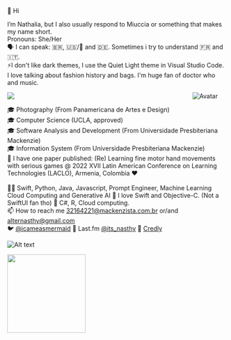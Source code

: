 👋 Hi 

I’m Nathalia, but I also usually respond to Miuccia or something that makes my name short.
<br>
Pronouns: She/Her
<br>
🗣️ I can speak: 🇧🇷, 🇺🇸/🏴󠁧󠁢󠁥󠁮󠁧󠁿 and 🇩🇪. Sometimes i try to understand 🇫🇷 and 🇮🇹.
<br>
⚡️I don't like dark themes, I use the Quiet Light theme in Visual Studio Code. I love talking about fashion history and bags. I'm huge fan of doctor who and music.
<br>

<head>
<title>Avatar</title>
<style>
  .right-avatar {
    float: right;
    margin-right: 20px; 
  }
</style>
</head>

<img class="right-avatar" src="https://i.ibb.co/Ry3ZPLV/avatar.png" alt="Avatar">

![](https://i.ibb.co/Ry3ZPLV/avatar.png)

🎓 Photography (From Panamericana de Artes e Design)
<br>
🎓 Computer Science (UCLA, approved)
<br>
🎓 Software Analysis and Development (From Universidade Presbiteriana Mackenzie)
<br>
🎓 Information System (From Universidade Presbiteriana Mackenzie) 
<br>
📔 I have one paper published: (Re) Learning fine motor hand movements with serious games @ 2022 XVII Latin American Conference on Learning Technologies (LACLO), Armenia, Colombia ❤️
<br>
<br>
👩‍💻 Swift, Python, Java, Javascript, Prompt Engineer, Machine Learning Cloud Computing and Generative AI  📱 I love Swift and Objective-C. (Not a SwiftUI fan tho) 🌱 C#, R, Cloud computing.
<br>
📫 How to reach me 32164221@mackenzista.com.br or/and alternasthy@gmail.com
<br>
🐦 [@icameasmermaid](https://twitter.com/icameasmermaid) 🎵 Last.fm [@its_nasthy](https://www.last.fm/user/Its_Nasthy) 🌱 [Credly](https://www.credly.com/users/nathalia-trazzi/badges)


![Alt text](https://spotify-recently-played-readme.vercel.app/api?user=gcr5a5hs0ypm1lsqud4n7iv7u)

<div>
<a href="https://github.com/miucciaknows">
<img loading="lazy" height="180em" src="https://github-readme-stats.vercel.app/api/top-langs/?username=miucciaknows&layout=compact&langs_count=7&theme=swift"/>
</div>





